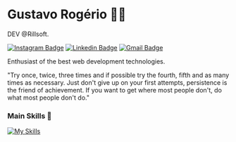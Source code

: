 # Gustavo Rogério 🧑‍💻

DEV @Rillsoft.

[![Instagram Badge](https://img.shields.io/badge/-gustavooroger-145873?style=flat&logo=instagram&logoColor=white&link=https://www.instagram.com/gustavooroger/)](https://www.instagram.com/gustavooroger/) 
[![Linkedin Badge](https://img.shields.io/badge/-Gustavo%20Rogério-145873?style=flat&logo=Linkedin&logoColor=white&link=https://www.linkedin.com/in/gustavo-rogerio/)](https://www.linkedin.com/in/gustavo-rogerio/) 
[![Gmail Badge](https://img.shields.io/badge/-gustavorogeriodev@gmail.com-145873?style=flat&logo=Gmail&logoColor=white&link=mailto:gustavorogeriodev@gmail.com)](mailto:gustavorogeriodev@gmail.com)

Enthusiast of the best web development technologies.

"Try once, twice, three times and if possible try the fourth, fifth and as many times as necessary. Just don't give up on your first attempts, persistence is the friend of achievement. If you want to get where most people don't, do what most people don't do."

### Main Skills 💪
[![My Skills](https://skillicons.dev/icons?i=js,vue,nodejs,mysql)](https://skillicons.dev)
